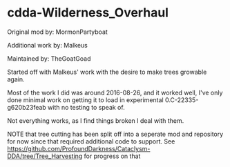 # cdda-Wilderness_Overhaul

Original mod by: MormonPartyboat

Additional work by: Malkeus

Maintained by: TheGoatGoad

Started off with Malkeus' work with the desire to make trees growable again.

Most of the work I did was around 2016-08-26, and it worked well, I've only done minimal work on getting it to load in experimental 0.C-22335-g620b23feab with no testing to speak of.

Not everything works, as I find things broken I deal with them.

NOTE that tree cutting has been split off into a seperate mod and repository for now since that required additional code to support.  See https://github.com/ProfoundDarkness/Cataclysm-DDA/tree/Tree_Harvesting for progress on that
